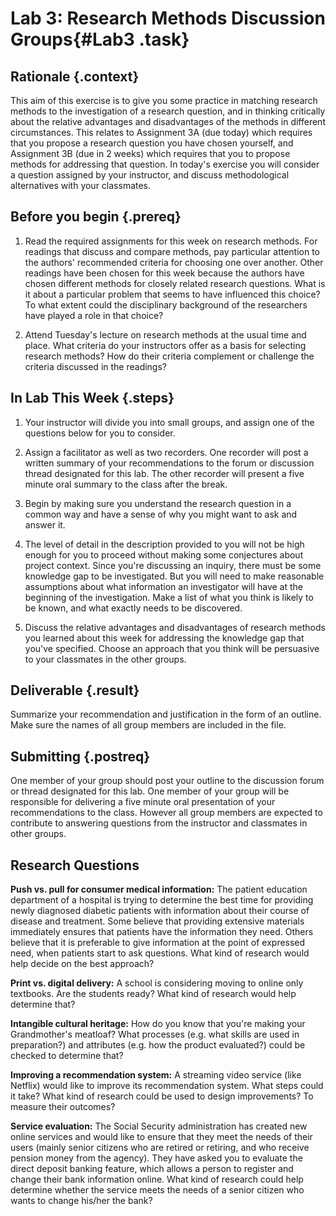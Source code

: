# Lab 3: Research Methods Discussion Groups{#Lab3 .task}

## Rationale {.context}
This aim of this exercise is to give you some practice in matching research methods to the investigation
of a research question, and in thinking critically about the relative advantages and disadvantages of
the methods in different circumstances. This relates to Assignment 3A (due today) which requires that you propose a research question  you have chosen yourself, and Assignment 3B (due in 2 weeks) which requires that you to propose methods for addressing that question. In today's exercise you will consider a question assigned by your instructor, and discuss methodological alternatives with your classmates.

## Before you begin {.prereq}

1. Read the required assignments for this week on research methods. For readings that discuss and compare methods, pay
   particular attention to the authors' recommended criteria for choosing one over another. Other readings have been chosen
   for this week because the authors have chosen different methods for closely related research questions. What is it about
   a particular problem that seems to have influenced this choice? To what extent could the disciplinary background of the
   researchers have played a role in that choice?

2. Attend Tuesday's lecture on research methods at the usual time and place. What criteria do your instructors offer as a basis
   for selecting research methods? How do their criteria complement or challenge the criteria discussed in the readings?

## In Lab This Week {.steps}

1. Your instructor will divide you into small groups, and assign one
   of the questions below for you to consider.

2. Assign a facilitator as well as two recorders. One recorder will post a written summary of your
   recommendations to the forum or discussion thread designated for
   this lab. The other recorder will present a five minute oral
   summary to the class after the break.

3. Begin by making sure you understand the research question in a common way and have a sense of why you might want to ask and answer it.

4. The level of detail in the description provided to you will not be
   high enough for you to proceed without making some conjectures
   about project context. Since you're discussing an inquiry, there
   must be some knowledge gap to be investigated. But you will need to
   make reasonable assumptions about what information an investigator
   will have at the beginning of the investigation. Make a list of
   what you think is likely to be known, and what exactly needs to be
   discovered.

5. Discuss the relative advantages and disadvantages of research
   methods you learned about this week for addressing the knowledge
   gap that you've specified. Choose an approach that you think will
   be persuasive to your classmates in the other groups.



## Deliverable {.result}

Summarize your recommendation and justification in the form of an
outline. Make sure the names of all group members are included in the
file.

## Submitting {.postreq}

One member of your group should post your outline to the discussion
forum or thread designated for this lab.  One member of your group
will be responsible for delivering a five minute oral presentation of
your recommendations to the class. However all group members are
expected to contribute to answering questions from the instructor and
classmates in other groups.


## Research Questions

**Push vs. pull for consumer medical information:** The patient education
department of a hospital is trying to determine the best time for
providing newly diagnosed diabetic patients with information about
their course of disease and treatment. Some believe that providing
extensive materials immediately ensures that patients have the
information they need. Others believe that it is preferable to give
information at the point of expressed need, when patients start to ask
questions. What kind of research would help decide on the best
approach?

**Print vs. digital delivery:** A school is considering moving to online
only textbooks. Are the students ready? What kind of research would
help determine that?

**Intangible cultural heritage:** How do you know that you're making your
Grandmother's meatloaf? What processes (e.g. what skills are used in
preparation?) and attributes (e.g. how the product evaluated?) could
be checked to determine that?

**Improving a recommendation system:** A streaming video service (like
Netflix) would like to improve its recommendation system. What steps
could it take? What kind of research could be used to design
improvements? To measure their outcomes?

**Service evaluation:** The Social Security administration has created new
online services and would like to ensure that they meet the needs of
their users (mainly senior citizens who are retired or retiring, and
who receive pension money from the agency). They have asked you to
evaluate the direct deposit banking feature, which allows a person to
register and change their bank information online. What kind of
research could help determine whether the service meets the needs of a
senior citizen who wants to change his/her the bank?
